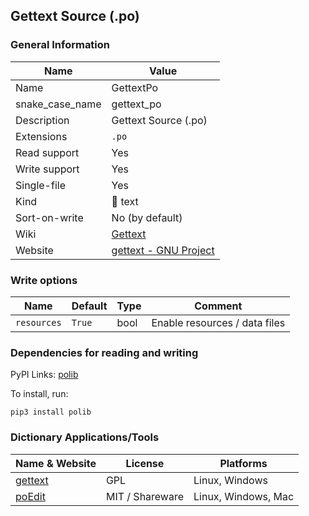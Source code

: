 
## Gettext Source (.po) ##

### General Information ###
Name | Value
---- | -------
Name | GettextPo
snake_case_name | gettext_po
Description | Gettext Source (.po)
Extensions | `.po`
Read support | Yes
Write support | Yes
Single-file | Yes
Kind | 📝 text
Sort-on-write | No (by default)
Wiki | [Gettext](https://en.wikipedia.org/wiki/Gettext)
Website | [gettext - GNU Project](https://www.gnu.org/software/gettext)



### Write options ###
Name | Default | Type | Comment
---- | ------- | ---- | -------
`resources` | `True` | bool | Enable resources / data files

### Dependencies for reading and writing ###
PyPI Links: [polib](https://pypi.org/project/polib)

To install, run:

    pip3 install polib


### Dictionary Applications/Tools ###
Name & Website | License | Platforms
-------------- | ------- | ---------
[gettext](https://www.gnu.org/software/gettext/) | GPL | Linux, Windows
[poEdit](https://github.com/vslavik/poedit) | MIT / Shareware | Linux, Windows, Mac
